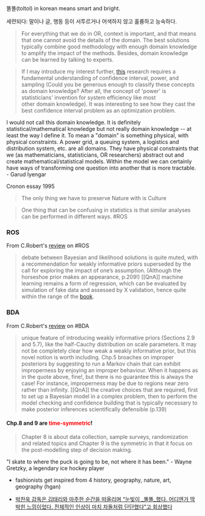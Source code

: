 똘똘(toltol) in korean means smart and bright.

세련되다: 말이나 글, 행동 등이 서투르거나 어색하지 않고 훌륭하고 능숙하다.

> For everything that we do in OR, context is important, and that means that one cannot avoid the details of the domain. The best solutions typically combine good methodology with enough domain knowledge to amplify the impact of the methods. Besides, domain knowledge can be learned by talking to experts.

> If I may introduce my interest further, [this](https://arxiv.org/pdf/2103.10522.pdf) research requires a fundamental understanding of confidence interval, power, and sampling (Could you be generous enough to classify these concepts as domain knowledge? After all, the concept of 'power' is statisticians' invention for system efficiency like most other domain knowledge). It was interesting to see how they cast the best confidence interval problem as an optimization problem.

I would not call this domain knowledge. It is definitely statistical/mathematical knowledge but not really domain knowledge -- at least the way I define it. To mean a "domain" is something physical, with physical constraints. A power grid, a queuing system, a logistics and distribution system, etc. are all domains. They have physical constraints that we (as mathematicians, statisticians, OR researchers) abstract out and create mathematical/statistical models. Within the model we can certainly have ways of transforming one question into another that is more tractable. - Garud Iyengar

Cronon essay 1995
> The only thing we have to preserve Nature with is Culture


> One thing that can be confusing in statistics is that similar analyses can be performed in different ways. #ROS

### ROS
From C.Robert's [review](https://xianblog.wordpress.com/2020/07/23/the-art-of-regression-and-other-stories/) on #ROS
> debate between Bayesian and likelihood solutions is quite muted, with a recommendation for weakly informative priors superseded by the call for exploring the impact of one’s assumption. (Although the horseshoe prior makes an appearance, p.209!) [[QnA]]
> machine learning remains a form of regression, which can be evaluated by simulation of fake data and assessed by X validation, hence quite within the range of the [book](https://amzn.to/2BO5ACB).

### BDA
From C.Robert's [review](https://xianblog.wordpress.com/2014/03/28/bayesian-data-analysis-bda3/) on #BDA
> unique feature of introducing weakly informative priors (Sections 2.9 and 5.7), like the half-Cauchy distribution on scale parameters. It may not be completely clear how weak a weakly informative prior, but this novel notion is worth including.
> Chp.5 broaches on improper posteriors by suggesting to run a Markov chain that can exhibit improperness by enjoying an improper behaviour. When it happens as in the quote above, fine!, but there is no guarantee this is always the case! For instance, improperness may be due to regions near zero rather than infinity. [[QnA]]
> the creative choices that are required, first to set up a Bayesian model in a complex problem, then to perform the model checking and confidence building that is typically necessary to make posterior inferences scientifically defensible (p.139)
#### Chp.8 and 9 are <span style="color:red">time-symmetric</span>!
> Chapter 8 is about data collection, sample surveys, randomization and related topics and Chapter 9 is the symmetric in that it focus on the post-modelling step of decision making.


"I skate to where the puck is going to be, not where it has been." - Wayne Gretzky, a legendary ice hockey player

- fashionists get inspired from 4 history, geography, nature, art, geography (hgan)


- [박찬욱 감독은 김태리와 마주한 순간을 떠올리며 “눈빛이 _똘똘_했다. 어디엔가 딱 박힌 느낌이었다. 전체적인 인상이 마치 차돌처럼 단단했다”고 회상했다](https://sports.donga.com/article/all/20160613/78636822/2)